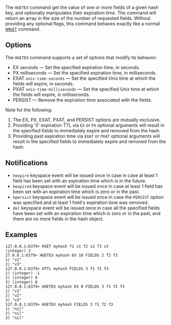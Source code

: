 The `HGETEX` command get the value of one or more fields of a given hash key, and optionally manipulates their expiration time.
The command will return an array in the size of the number of requested fields.
Without providing any optional flags, this command behaves exactly like a normal [`HMGET`](hmget.md) command.

## Options

The `HGETEX` command supports a set of options that modify its behavior:

* EX seconds — Set the specified expiration time, in seconds.
* PX milliseconds — Set the specified expiration time, in milliseconds.
* EXAT `unix-time-seconds` — Set the specified Unix time at which the fields will expire, in seconds.
* PXAT `unix-time-milliseconds` — Set the specified Unix time at which the fields will expire, in milliseconds.
* PERSIST — Remove the expiration time associated with the fields.

Note for the following:

1. The EX, PX, EXAT, PXAT, and PERSIST options are mutually exclusive.
2. Providing '0' expiration TTL via `EX` or `PX` optional arguments will result in the specified fields to immediately expire and removed from the hash.
3. Providing past expiration time via `EXAT` or `PXAT` optional arguments will result in the specified fields to immediately expire and removed from the hash.

## Notifications

* `hexpire` keyspace event will be issued once in case in case at least 1 field has been set with an expiration time which is in the future.
* `hexpired` keyspace event will be issued once in case at least 1 field has been set with an expiration time which is zero or in the past.
* `hpersist` keyspace event will be issued once in case the `PERSIST` option was specified and at least 1 field's expiration time was removed.
* `del` keyspace event will be issued once in case all the specified fields have been set with an expiration time which is zero or in the past, 
  and there are no more fields in the hash object.

## Examples

```
127.0.0.1:6379> HSET myhash f1 v1 f2 v2 f3 v3
(integer) 3
27.0.0.1:6379> HGETEX myhash EX 10 FIELDS 2 f2 f3
1) "v2"
2) "v3"
127.0.0.1:6379> HTTL myhash FIELDS 3 f1 f2 f3
1) (integer) -1
2) (integer) 8
3) (integer) 8
127.0.0.1:6379> HGETEX myhash EX 0 FIELDS 3 f1 f2 f3 
1) "v1"
2) "v2"
3) "v3"
127.0.0.1:6379> HGETEX myhash FIELDS 3 f1 f2 f3 
1) "nil"
2) "nil"
3) "nil"
```
